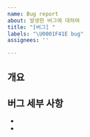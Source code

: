 ```yaml
---
name: Bug report
about: 발생한 버그에 대하여
title: "[버그] "
labels: "\U0001F41E bug"
assignees: ''

---
```


## 개요

## 버그 세부 사항
- 
-
